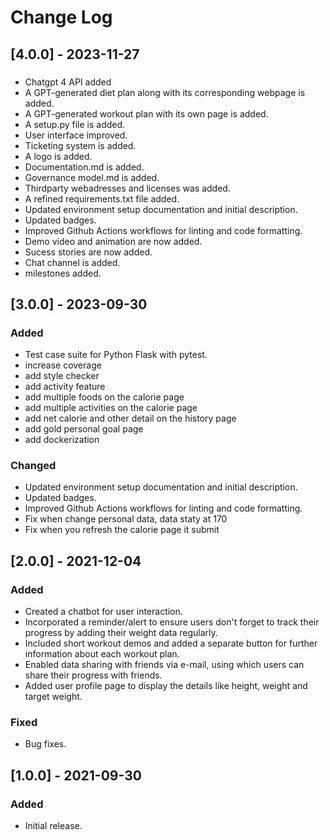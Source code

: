 # Change Log

## [4.0.0] - 2023-11-27
###
- Chatgpt 4 API added
- A GPT-generated diet plan along with its corresponding webpage is added.
- A GPT-generated workout plan with its own page is added.
- A setup.py file is added.
- User interface improved.
- Ticketing system is added.
- A logo is added.
- Documentation.md is added.
- Governance model.md is added.
- Thirdparty webadresses and licenses was added.
- A refined requirements.txt file added.
- Updated environment setup documentation and initial description.
- Updated badges.
- Improved Github Actions workflows for linting and code formatting.
- Demo video and animation are now added.
- Sucess stories are now added.
- Chat channel is added.
- milestones added.
  

## [3.0.0] - 2023-09-30
### Added
- Test case suite for Python Flask with pytest.
- increase coverage
- add style checker
- add activity feature 
- add multiple foods on the calorie page
- add multiple activities on the calorie page
- add net calorie and other detail on the history page
- add gold personal goal page
- add dockerization

### Changed
- Updated environment setup documentation and initial description.
- Updated badges.
- Improved Github Actions workflows for linting and code formatting.
- Fix when change personal data, data staty at 170
- Fix when you refresh the calorie page it submit

## [2.0.0] - 2021-12-04
### Added
- Created a chatbot for user interaction.
- Incorporated a reminder/alert to ensure users don't forget to track their progress by adding their weight data regularly.
- Included short workout demos and added a separate button for further information about each workout plan.
- Enabled data sharing with friends via e-mail, using which users can share their progress with friends.
- Added user profile page to display the details like height, weight and target weight.

### Fixed
- Bug fixes.

## [1.0.0] - 2021-09-30
### Added
- Initial release.


